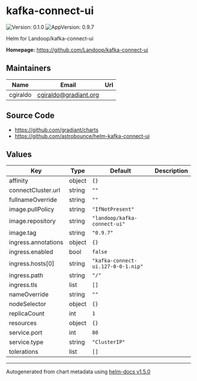 # kafka-connect-ui

![Version: 0.1.0](https://img.shields.io/badge/Version-0.1.0-informational?style=flat-square) ![AppVersion: 0.9.7](https://img.shields.io/badge/AppVersion-0.9.7-informational?style=flat-square)

Helm for Landoop/kafka-connect-ui

**Homepage:** <https://github.com/Landoop/kafka-connect-ui>

## Maintainers

| Name | Email | Url |
| ---- | ------ | --- |
| cgiraldo | cgiraldo@gradiant.org |  |

## Source Code

* <https://github.com/gradiant/charts>
* <https://github.com/astrobounce/helm-kafka-connect-ui>

## Values

| Key | Type | Default | Description |
|-----|------|---------|-------------|
| affinity | object | `{}` |  |
| connectCluster.url | string | `""` |  |
| fullnameOverride | string | `""` |  |
| image.pullPolicy | string | `"IfNotPresent"` |  |
| image.repository | string | `"landoop/kafka-connect-ui"` |  |
| image.tag | string | `"0.9.7"` |  |
| ingress.annotations | object | `{}` |  |
| ingress.enabled | bool | `false` |  |
| ingress.hosts[0] | string | `"kafka-connect-ui.127-0-0-1.nip"` |  |
| ingress.path | string | `"/"` |  |
| ingress.tls | list | `[]` |  |
| nameOverride | string | `""` |  |
| nodeSelector | object | `{}` |  |
| replicaCount | int | `1` |  |
| resources | object | `{}` |  |
| service.port | int | `80` |  |
| service.type | string | `"ClusterIP"` |  |
| tolerations | list | `[]` |  |

----------------------------------------------
Autogenerated from chart metadata using [helm-docs v1.5.0](https://github.com/norwoodj/helm-docs/releases/v1.5.0)
